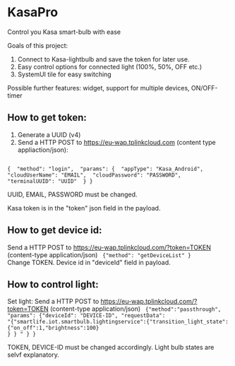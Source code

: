 # KasaPro
Control you Kasa smart-bulb with ease

Goals of this project:
1. Connect to Kasa-lightbulb and save the token for later use.
2. Easy control options for connected light (100%, 50%, OFF etc.)
3. SystemUI tile for easy switching

Possible further features: widget, support for multiple devices, ON/OFF-timer

##  How to get token:

1. Generate a UUID (v4)
2. Send a HTTP POST to https://eu-wap.tplinkcloud.com (content type appliaction/json):
<code>
{  "method": "login",  "params": {  "appType": "Kasa_Android",  "cloudUserName": "EMAIL",  "cloudPassword": "PASSWORD",  "terminalUUID": "UUID"  } }
</code> 

UUID, EMAIL, PASSWORD must be changed.

Kasa token is in the "token" json field in the payload. 

##  How to get device id:
Send a HTTP POST to https://eu-wap.tplinkcloud.com/?token=TOKEN (content-type application/json)
<code>
{"method": "getDeviceList" }
  </code>
  Change TOKEN. Device id in "deviceId" field in payload.

##  How to control light:
Set light: Send a HTTP POST to https://eu-wap.tplinkcloud.com/?token=TOKEN (content-type application/json)
<code>
{"method":"passthrough", "params": {"deviceId": "DEVICE-ID", "requestData": "{\"smartlife.iot.smartbulb.lightingservice\":{\"transition_light_state\":{\"on_off\":1,\"brightness\":100} } } " } }
</code>

TOKEN, DEVICE-ID must be changed accordingly. Light bulb states are selvf explanatory. 
